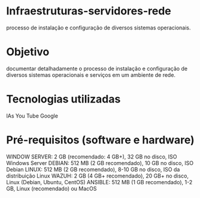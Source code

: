 # Infraestruturas-servidores-rede
processo de instalação e configuração de diversos sistemas operacionais.

# Objetivo
documentar detalhadamente o processo de instalação e configuração de diversos sistemas operacionais e serviços em um ambiente de rede.

# Tecnologias utilizadas
IAs
You Tube
Google

# Pré-requisitos (software e hardware)
WINDOW SERVER: 2 GB (recomendado: 4 GB+), 32 GB no disco, ISO Windows Server
DEBIAN: 512 MB (2 GB recomendado), 10 GB no disco, ISO Debian
LINUX: 512 MB (2 GB recomendado), 8-10 GB no disco, ISO da distribuição Linux
WAZUH: 2 GB (4 GB+ recomendado), 20 GB+ no disco, Linux (Debian, Ubuntu, CentOS)
ANSIBLE: 512 MB (1 GB recomendado), 1-2 GB, Linux (recomendado) ou MacOS



